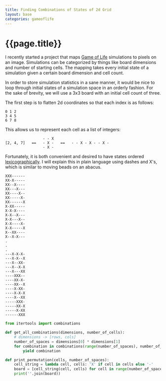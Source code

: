 ```yaml
---
title: Finding Combinations of States of 2d Grid
layout: base
categories: gameoflife
---
```


# {{page.title}}

I recently started a project that maps [Game of Life](https://en.wikipedia.org/wiki/Conway's_Game_of_Life) simulations to pixels on an image. Simulations can be categorized by things like board dimensions and number of starting cells. The mapping takes every initial state of a simulation given a certain board dimension and cell count.

In order to store simulation statistics in a sane manner, it would be nice to loop through initial states of a simulation space in an orderly fashion. For the sake of brevity, we will use a 3x3 board with an initial cell count of three.

The first step is to flatten 2d coordinates so that each index is as follows:

```
0 1 2
3 4 5
6 7 8
```

This allows us to represent each cell as a list of integers:

```
                 - - X
[2, 4, 7]   ==   - X -   ==   - - X - X - - X -
                 - X -
```

Fortunately, it is both convenient and desired to have states ordered [lexicographically](https://en.wikipedia.org/wiki/Lexicographical_order). I will explain this in plain language using dashes and X's, which is similar to moving beads on an abacus.

```
XXX------
XX-X-----
XX--X----
XX---X---
XX----X--
XX-----X-
XX------X
X-XX-----
X-X-X----
X-X--X---
X-X---X--
X-X----X-
X-X-----X
X--XX----
X--X-X---
.
.
.
---X-X-X-
---X-X--X
---X--XX-
---X--X-X
---X---XX
----XXX--
----XX-X-
----XX--X
----X-XX-
----X-X-X
----X--XX
-----XXX-
-----XX-X
-----X-XX
------XXX
```

```python
from itertools import combinations

def get_all_combinations(dimensions, number_of_cells):
    # dimensions -> [rows, cols]
    number_of_spaces = dimensions[0] * dimensions[1]
    for combination in combinations(range(number_of_spaces), number_of_cells):
        yield combination
```

```python
def print_permutation(cells, number_of_spaces):
    cell_string = lambda cell, cells: 'X' if cell in cells else '-'
    board = [cell_string(cell, cells) for cell in range(number_of_spaces)]
    print(''.join(board))
```
